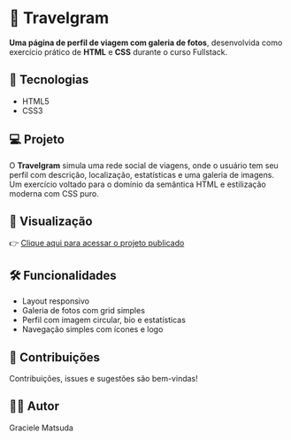 # 📸 Travelgram

**Uma página de perfil de viagem com galeria de fotos**, desenvolvida como exercício prático de **HTML** e **CSS** durante o curso Fullstack.

## 🚀 Tecnologias

- HTML5
- CSS3

## 💻 Projeto

O **Travelgram** simula uma rede social de viagens, onde o usuário tem seu perfil com descrição, localização, estatísticas e uma galeria de imagens. Um exercício voltado para o domínio da semântica HTML e estilização moderna com CSS puro.

## 🧪 Visualização

👉 [Clique aqui para acessar o projeto publicado](https://gramatsuda.github.io/projeto-travelgram/)

## 🛠️ Funcionalidades

- Layout responsivo
- Galeria de fotos com grid simples
- Perfil com imagem circular, bio e estatísticas
- Navegação simples com ícones e logo

## 🤝 Contribuições
Contribuições, issues e sugestões são bem-vindas!

## 🧑‍💻 Autor
Graciele Matsuda

